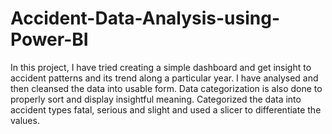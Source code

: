 # Accident-Data-Analysis-using-Power-BI
In this project, I have tried creating a simple dashboard and get insight to accident patterns and its trend along a particular year. I have analysed and then cleansed the data into usable form. Data categorization is also done to properly sort and display insightful meaning. Categorized the data into accident types fatal, serious and slight and used a slicer to differentiate the values.
